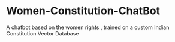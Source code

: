 # Women-Constitution-ChatBot
A chatbot based on the women rights , trained on a custom Indian Constitution Vector Database 

